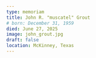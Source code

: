 ```yaml
---
type: memoriam
title: John R. "muscatel" Grout
# born: December 31, 1959
died: June 27, 2025
image: john_grout.jpg
draft: false
location: McKinney, Texas
---
```


